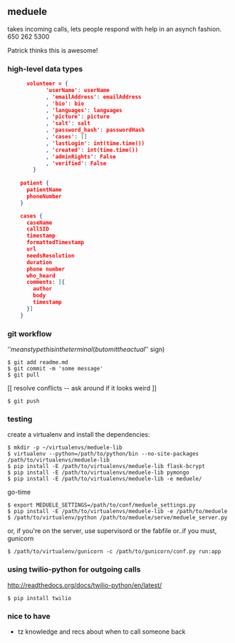 ## meduele
takes incoming calls, lets people respond with help in an asynch fashion.  650 262 5300

Patrick thinks this is awesome!


### high-level data types
```json
      volunteer = {
            'userName': userName
            , 'emailAddress': emailAddress
            , 'bio': bio
            , 'languages': languages
            , 'picture': picture
            , 'salt': salt
            , 'password_hash': passwordHash
            , 'cases': [] 
            , 'lastLogin': int(time.time())
            , 'created': int(time.time())
            , 'adminRights': False
            , 'verified': False
        }
 
    patient {
      patientName
      phoneNumber
    }

    cases {
      caseName
      callSID
      timestamp
      formattedTimestamp
      url
      needsResolution
      duration
      phone number
      who_heard
      comments: [{
        author
        body
        timestamp
      }]
    }
```

### git workflow
'$' means type this in the terminal (but omit the actual '$' sign)

    $ git add readme.md
    $ git commit -m 'some message'
    $ git pull

[[ resolve conflicts -- ask around if it looks weird ]]

    $ git push

### testing 
  
create a virtualenv and install the dependencies:

    $ mkdir -p ~/virtualenvs/meduele-lib
    $ virtualenv --python=/path/to/python/bin --no-site-packages /path/to/virtualenvs/meduele-lib
    $ pip install -E /path/to/virtualenvs/meduele-lib flask-bcrypt
    $ pip install -E /path/to/virtualenvs/meduele-lib pymongo
    $ pip install -E /path/to/virtualenvs/meduele-lib -e meduele/
  
go-time

    $ export MEDUELE_SETTINGS=/path/to/conf/meduele_settings.py
    $ pip install -E /path/to/virtualenvs/meduele-lib -e /path/to/meduele
    $ /path/to/virtualenv/python /path/to/meduele/serve/meduele_server.py

or, if you're on the server, use supervisord or the fabfile or..if you must, gunicorn

    $ /path/to/virtualenv/gunicorn -c /path/to/gunicorn/conf.py run:app

### using twilio-python for outgoing calls

http://readthedocs.org/docs/twilio-python/en/latest/
    
    $ pip install twilio


### nice to have
 - tz knowledge and recs about when to call someone back
